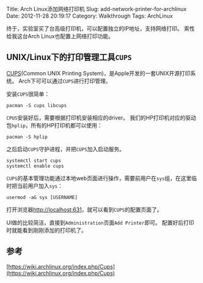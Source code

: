 Title: Arch Linux添加网络打印机
Slug: add-network-printer-for-archlinux
Date: 2012-11-28 20:19:17
Category: Walkthrough
Tags: ArchLinux

终于，实验室买了台高级打印机，可以配置独立的IP地址，支持网络打印。
索性给我这台Arch Linux也配置上网络打印功能。

## UNIX/Linux下的打印管理工具`CUPS`

[CUPS](http://www.cups.org)(Common UNIX Printing System)，是Apple开发的一套UNIX开源打印系统。
Arch下可可以通过`CUPS`进行打印管理。

安装`CUPS`很简单：

    pacman -S cups libcups

`CPUS`安装好后，需要根据打印机安装相应的driver。
我们的HP打印机对应的驱动包`hplip`，所有的HP打印机都可以使用：

    pacman -S hplip

之后启动`CUPS`守护进程，并把`CUPS`加入启动服务。

    systemctl start cups
    systemctl enable cups

`CUPS`的基本管理功能通过本地web页面进行操作，需要前用户在`sys`组，在这里临时把当前用户加入`sys`：

    usermod -aG sys [USERNAME]

打开浏览器[http://localhost:631](http://localhost:631)，就可以看到`CUPS`的配置页面了。

UI做的比较简洁，直接到`Administration`页面`Add Printer`即可。
配置好后打印时就能看到刚刚添加的打印机了。

## 参考

[https://wiki.archlinux.org/index.php/Cups](https://wiki.archlinux.org/index.php/Cups)
